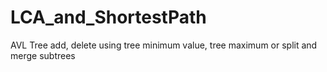 # LCA_and_ShortestPath
AVL Tree add, delete using tree minimum value, tree maximum or split and merge subtrees
